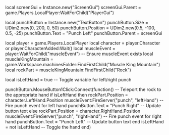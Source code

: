 local screenGui = Instance.new("ScreenGui")
screenGui.Parent = game.Players.LocalPlayer:WaitForChild("PlayerGui")

local punchButton = Instance.new("TextButton")
punchButton.Size = UDim2.new(0, 200, 0, 50)
punchButton.Position = UDim2.new(0.5, -100, 0.5, -25)
punchButton.Text = "Punch Left"
punchButton.Parent = screenGui

local player = game.Players.LocalPlayer
local character = player.Character or player.CharacterAdded:Wait()
local muscleEvent = player:WaitForChild("muscleEvent")  -- Ensure muscleEvent exists
local muscleKingMountain = game.Workspace.machinesFolder:FindFirstChild("Muscle King Mountain")
local rockPart = muscleKingMountain:FindFirstChild("Rock")

local isLeftHand = true  -- Toggle variable for left/right punch

punchButton.MouseButton1Click:Connect(function()
    -- Teleport the rock to the appropriate hand
    if isLeftHand then
        rockPart.Position = character.LeftHand.Position
        muscleEvent:FireServer("punch", "leftHand")  -- Fire punch event for left hand
        punchButton.Text = "Punch Right"  -- Update button text
    else
        rockPart.Position = character.RightHand.Position
        muscleEvent:FireServer("punch", "rightHand")  -- Fire punch event for right hand
        punchButton.Text = "Punch Left"  -- Update button text
    end
    isLeftHand = not isLeftHand  -- Toggle the hand
end)

